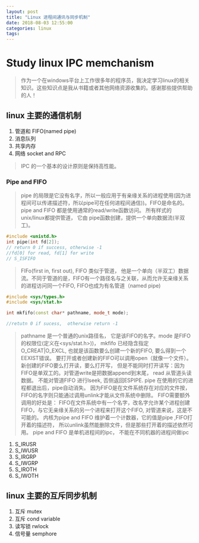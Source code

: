 ```yaml
---
layout: post
title: "Linux 进程间通讯与同步机制"
date: 2018-08-03 12:55:00
categories: linux
tags:
---
```


# Study linux IPC memchanism
> 作为一个在windows平台上工作很多年的程序员，我决定学习linux的相关知识。这些知识点是我从书籍或者其他网络资源收集的。感谢那些提供帮助的人！

## linux 主要的通信机制
1. 管道和 FIFO(named pipe)
2. 消息队列
3. 共享内存
4. 网络 socket and RPC
>  IPC 的一个基本的设计原则是保持高性能。

### Pipe and FIFO
> pipe 的局限是它没有名字，所以一般应用于有亲缘关系的进程使用(因为进程间可以传递描述符，所以pipe可在任何进程间通信))。FIFO是命名的。 pipe and FIFO 都是使用通常的read/write函数访问。
> 所有样式的unix/linux都提供管道， 它由 pipe函数创建，提供一个单向数据流(半双工)。
> 
```c++
#include <unistd.h>
int pipe(int fd[2]);
// return 0 if success, otherwise -1
//fd[0] for read, fd[1] for write
// S_ISFIFO
```

> FIFo(first in, first out), FIFO 类似于管道， 他是一个单向（半双工）数据流。不同于管道的是，FIFO有一个路径名与之关联，从而允许无亲缘关系的进程访问同一个FIFO, FIFO也成为有名管道（named pipe)

```c++
#include <sys/types.h>
#include <sys/stat.h>

int mkfifo(const char* pathname, mode_t mode);

//retutn 0 if sucess,  otherwise return -1

```
>  pathname 是一个普通的unix路径名， 它是该FIFO的名字。mode 是FIFO的权限位(定义在<sys/stat.h>))，
> mkfifo 已经隐含指定O_CREAT|O_EXCL, 也就是该函数要么创建一个新的FIFO, 要么得到一个EEXIST错误。
> 要打开或者创建新的FIFO可以调用open（就像一个文件）。
> 新创建的FIFO要么打开读，要么打开写， 但是不能同时打开读写：因为FIFO是单双工的。对管道write是把数据append到末尾， read 从管道头读数据。
> 不能对管道FIFO 进行lseek, 否侧返回ESPIPE.
> pipe 在使用的它的进程都退出后，pipe自动消失。 因为FIFO是在文件系统存在对应的文件按， FIFO的名字则只能通过调用unlink才能从文件系统中删除。
> FIFO需要额外调用的好处是： FIFO在文件系统中有一个名字，改名字允许某个进程创建FIFO，与它无亲缘关系的另一个进程来打开这个FIFO, 对管道来说，这是不可能的。
> 内核为pipe and FIFO 维护着一个计数器，它的值是pipe ,FIFO打开着的描述符， 所以unlink虽然能删除文件，但是那些打开着的描述依然可用。
> pipe and FIFO 是单机进程间的ipc， 不能在不同机器的进程间做ipc

1. S_IRUSR
2. S_IWUSR
3. S_IRGRP
4. S_IWGRP
5. S_IROTH
6. S_IWOTH



## linux 主要的互斥同步机制
1. 互斥 mutex
2. 互斥 cond variable
3. 读写锁 rwlock
4. 信号量 semphore